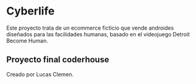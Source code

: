 # Cyberlife

Este proyecto trata de un ecommerce ficticio que vende androides diseñados para las facilidades humanas, basado en el videojuego Detroit Become Human.

## Proyecto final coderhouse

Creado por Lucas Clemen.
